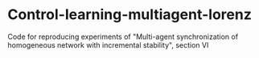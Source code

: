 # Control-learning-multiagent-lorenz
Code for reproducing experiments of "Multi-agent synchronization of homogeneous network with incremental stability", section VI 
